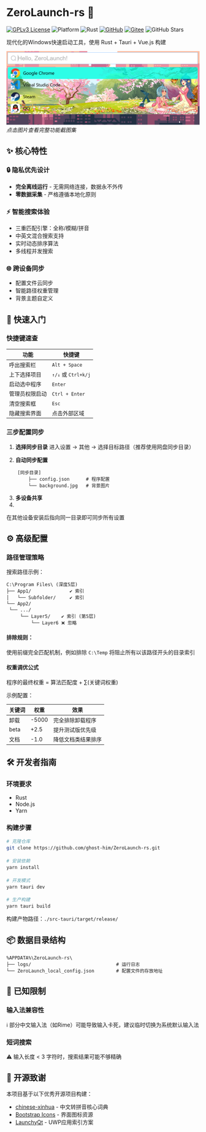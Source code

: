 # ZeroLaunch-rs 🚀

[![GPLv3 License](https://img.shields.io/badge/License-GPLv3-blue.svg)](https://www.gnu.org/licenses/gpl-3.0)
![Platform](https://img.shields.io/badge/Platform-Windows-0078d7)
![Rust](https://img.shields.io/badge/Rust-1.72%2B-orange)
[![GitHub](https://img.shields.io/badge/GitHub-Repository-blue?logo=github)](https://github.com/ghost-him/ZeroLaunch-rs) 
[![Gitee](https://img.shields.io/badge/Gitee-仓库-red?logo=gitee)](https://gitee.com/ghost-him/zero-launch-rs)
![GitHub Stars](https://img.shields.io/github/stars/ghost-him/ZeroLaunch-rs?style=social)

现代化的Windows快速启动工具，使用 Rust + Tauri + Vue.js 构建

[![主界面预览](asset/主界面.png)](asset/picture.md)  
*点击图片查看完整功能截图集*

## ✨ 核心特性

### 🔒 隐私优先设计

- **完全离线运行** - 无需网络连接，数据永不外传
- **零数据采集** - 严格遵循本地化原则

### ⚡ 智能搜索体验

- 三重匹配引擎：全称/模糊/拼音
- 中英文混合搜索支持
- 实时动态排序算法
- 多线程并发搜索

### 🌐 跨设备同步

- 配置文件云同步
- 智能路径权重管理
- 背景主题自定义

## 🚀 快速入门

### 快捷键速查

| 功能                | 快捷键           |
|---------------------|------------------|
| 呼出搜索栏          | `Alt + Space`    |
| 上下选择项目        | `↑/↓` 或 `Ctrl+k/j` |
| 启动选中程序        | `Enter`          |
| 管理员权限启动      | `Ctrl + Enter`   |
| 清空搜索框          | `Esc`            |
| 隐藏搜索界面        | 点击外部区域      |

### 三步配置同步

1. **选择同步目录**
   进入设置 → 其他 → 选择目标路径（推荐使用网盘同步目录）

2. **自动同步配置**

```plaintext
    [同步目录]
        ├── config.json      # 程序配置
        └── background.jpg   # 背景图片
```

3. **多设备共享**
4. 
在其他设备安装后指向同一目录即可同步所有设置

## ⚙️ 高级配置

### 路径管理策略

搜索路径示例：

```plaintext
C:\Program Files\ (深度5层)
├── App1/              ✔️ 索引
│   └── Subfolder/     ✔️ 索引
└── App2/
 └── .../
     └── Layer5/    ✔️ 索引 (第5层)
         └── Layer6 ❌ 忽略
```

#### 排除规则：

使用前缀完全匹配机制，例如排除 `C:\Temp` 将阻止所有以该路径开头的目录索引

#### 权重调优公式

程序的最终权重 = 算法匹配度 + ∑(关键词权重)

示例配置：

|关键词	|权重|	效果|
|---|---|---|
|卸载|-5000|完全排除卸载程序|
|beta|+2.5|提升测试版优先级|
|文档|-1.0|降低文档类结果排序|

## 🛠️ 开发者指南

### 环境要求

* Rust
* Node.js
* Yarn

### 构建步骤

```bash
# 克隆仓库
git clone https://github.com/ghost-him/ZeroLaunch-rs.git

# 安装依赖
yarn install

# 开发模式
yarn tauri dev

# 生产构建
yarn tauri build
```

构建产物路径：`./src-tauri/target/release/`

## 📦 数据目录结构

```
%APPDATA%\ZeroLaunch-rs\
├── logs/                               # 运行日志
└── ZeroLaunch_local_config.json        # 配置文件的存放地址
```

## 📌 已知限制

### 输入法兼容性

ℹ️ 部分中文输入法（如Rime）可能导致输入卡死，建议临时切换为系统默认输入法

### 短词搜索

⚠️ 输入长度 < 3 字符时，搜索结果可能不够精确

## 🤝 开源致谢

本项目基于以下优秀开源项目构建：

* [chinese-xinhua](https://github.com/pwxcoo/chinese-xinhua) - 中文转拼音核心词典
* [Bootstrap Icons](https://icons.getbootstrap.com/) - 界面图标资源
* [LaunchyQt](https://github.com/samsonwang/LaunchyQt) - UWP应用索引方案